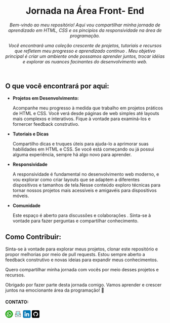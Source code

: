 <!DOCTYPE html>
<html lang="pt-br">
<head>
    <meta charset="UTF-8">
    <meta name="viewport" content="width=device-width, initial-scale=1.0">
    <header>
        <h1>Jornada na Área Front- End</h1>
        <p><i>Bem-vindo ao meu repositório! Aqui vou compartilhar minha jornada de aprendizado em HTML, CSS e os pincipíos da responsividade na área de programação.</i></p>
        <p><i>Você encontrará uma coleção crescente de projetos, tutoriais e recursos que refletem meu progresso e aprendizado contínuo . Meu objetivo principal é criar um ambiente onde possamos aprender juntos, trocar idéias e explorar as nuances facinantes do desenvolvimento web. </i></p>
    </header>
    <body>
    <main>
        <section>
            <h1>O que você encontrará por aqui:</h1>
            <ul>
                <li><b>Projetos em Desenvolvimento:</b></li><p> Acompanhe meu progresso à medida que trabalho em projetos práticos de HTML e CSS. Você verá desde páginas de web simples até layouts mais complexos e interativos. Fique à vontade para examiná-los e fornercer feedback construtivo.</p>
                <li><b>Tutoriais e Dicas</b><p>Compartilho dicas e truques úteis para ajuda-lo a aprimorar suas habilidades em HTML e CSS. Se você está começando ou já possui alguma experiência, sempre há algo novo para aprender.</p></li>
                <li><b>Responsividade</b><p>A responsividade é fundamental no desenvolvimento web moderno, e vou explorar como criar layouts que se adaptem a diferentes dispositivos e tamanhos de tela.Nesse conteúdo exploro técnicas para tornar nossos projetos mais acessíveis e amigavéis para dispositivos móveis. </p></li>
                <li><b>Comunidade</b><p> Este espaço é aberto para discussões e colaborações . Sinta-se à vontade para fazer perguntas e compartilhar conhecimento. </p></li>
            </ul>
        </section>
        <section>
        <h1>Como Contribuir:</h1>
            <p>Sinta-se à vontade para explorar meus projetos, clonar este repositório e propor melhorias por meio de pull requests. Estou sempre aberto a feedback construtivo e novas ideias para expandir meus conhecimentos.</p>
            <p>Quero compartilhar minha jornada com vocês por meio desses projetos e recursos.</p>
            <p>Obrigado por fazer parte desta jornada comigo. Vamos aprender e crescer juntos na emocionante área da programação! 🚀</p>
        </section>
        <section>
            <h4>CONTATO:</h4>
            <a href="https://wa.me/5521964168393"><img src="https://github.com/brunolaudelino/bruno.laudelino.github.io/blob/main/img/icon/whatsapp.png?raw=true" alt="Whats" width="24px" height="24px"></a>
            <a href="mailto:brunolaudelino@outlook.com"><img src="https://github.com/brunolaudelino/bruno.laudelino.github.io/blob/main/img/logo/e-mail.gif?raw=true" alt="email" width="24px" height="24px"></a>
            <a href="https://www.linkedin.com/in/brunolaudelino/"><img src="https://github.com/brunolaudelino/bruno.laudelino.github.io/blob/main/img/icon/linkedin.png?raw=true" alt="linkedin" width="24px" height="24px"></a>
            <a href="https://brunolaudelino.github.io/bruno.laudelino.github.io/"><img src="https://github.com/brunolaudelino/bruno.laudelino.github.io/blob/main/img/icon/github.png?raw=true" alt="git" width="24px" height="24px"></a>
        </section>
    </main>
    </body>
    </html>
